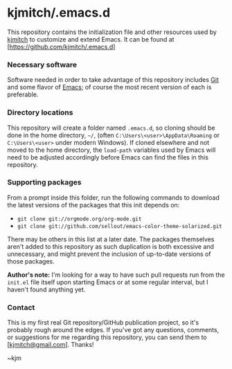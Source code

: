 # kjmitch/.emacs.d

This repository contains the initialization file and other resources used by [kjmitch](https://github.com/kjmitch "My GitHub Page") to customize and extend Emacs. It can be found at [https://github.com/kjmitch/.emacs.d]

### Necessary software
Software needed in order to take advantage of this repository includes [Git](http://git-scm.com/downloads "Git - Downloads") and some flavor of [Emacs](http://ftpmirror.gnu.org/emacs/ "Download mirror site for Emacs"); of course the most recent version of each is preferable.

### Directory locations
This repository will create a folder named `.emacs.d`, so cloning should be done in the home directory, `~/`, (often `C:\Users\<user>\AppData\Roaming` or `C:\Users\<user>` under modern Windows). If cloned elsewhere and not moved to the home directory, the `load-path` variables used by Emacs will need to be adjusted accordingly before Emacs can find the files in this repository.

### Supporting packages
From a prompt inside this folder, run the following commands to download the latest versions of the packages that this init depends on:

* `git clone git://orgmode.org/org-mode.git`
* `git clone git://github.com/sellout/emacs-color-theme-solarized.git`

There may be others in this list at a later date. The packages themselves aren't added to this repository as such duplication is both excessive and unnecessary, and might prevent the inclusion of up-to-date versions of those packages. 

**Author's note:** I'm looking for a way to have such pull requests run from the `init.el` file itself upon starting Emacs or at some regular interval, but I haven't found anything yet.

### Contact
This is my first real Git repository/GitHub publication project, so it's probably rough around the edges. If you've got any questions, comments, or suggestions for me regarding this repository, you can send them to [kjmitch@gmail.com]. Thanks!

~kjm